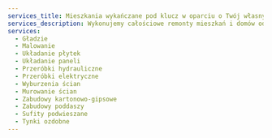 ```yaml
---
services_title: Mieszkania wykańczane pod klucz w oparciu o Twój własny projekt lub pomysł
services_description: Wykonujemy całościowe remonty mieszkań i domów od stanu deweloperskiego do zamieszkania. Mieszkanie z rynku wtórego? Zajmiemy się remontem, włącznie z wyburzeniami starych i budową nowych ścian oraz zmianą instalacji.
services:
  - Gładzie
  - Malowanie
  - Układanie płytek
  - Układanie paneli
  - Przeróbki hydrauliczne
  - Przeróbki elektryczne
  - Wyburzenia ścian
  - Murowanie ścian
  - Zabudowy kartonowo-gipsowe
  - Zabudowy poddaszy
  - Sufity podwieszane
  - Tynki ozdobne
---
```

